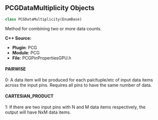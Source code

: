 ## PCGDataMultiplicity Objects

```python
class PCGDataMultiplicity(EnumBase)
```

Method for combining two or more data counts.

**C++ Source:**

- **Plugin**: PCG
- **Module**: PCG
- **File**: PCGPinPropertiesGPU.h

<a id="unreal.PCGDataMultiplicity.PAIRWISE"></a>

#### PAIRWISE

0: A data item will be produced for each pair/tuple/etc of input data items across the input pins. Requires all pins to have the same number of data.

<a id="unreal.PCGDataMultiplicity.CARTESIAN_PRODUCT"></a>

#### CARTESIAN_PRODUCT

1: If there are two input pins with N and M data items respectively, the output will have NxM data items.

<a id="unreal.PCGElementCountMode"></a>